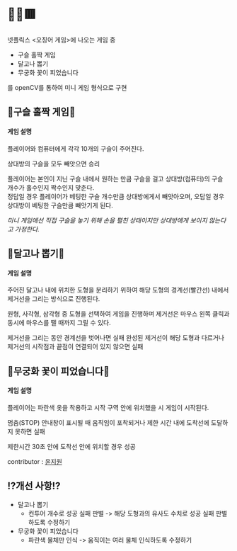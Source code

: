 # 🔴🔺🟥

넷플릭스 <오징어 게임>에 나오는 게임 중 
+ 구슬 홀짝 게임
+ 달고나 뽑기
+ 무궁화 꽃이 피었습니다    
                    
를 openCV를 통하여 미니 게임 형식으로 구현

## 🔹구슬 홀짝 게임🔹
#### 게임 설명       
          
플레이어와 컴퓨터에게 각각 10개의 구슬이 주어진다.      
                        
상대방의 구슬을 모두 빼앗으면 승리       

          
플레이어는 본인이 지닌 구슬 내에서 원하는 만큼 구슬을 걸고 상대방(컴퓨터)의 구슬 개수가 홀수인지 짝수인지 맞춘다.           
정답일 경우 플레이어가 베팅한 구슬 개수만큼 상대방에게서 빼앗아오며, 오답일 경우 상대방이 베팅한 구슬만큼 빼앗기게 된다.

*미니 게임에선 직접 구슬을 놓기 위해 손을 펼친 상태이지만 상대방에게 보이지 않는다고 가정한다.*



## 🔹달고나 뽑기🔹
#### 게임 설명
          
주어진 달고나 내에 위치한 도형을 분리하기 위하여 해당 도형의 경계선(빨간선) 내에서 제거선을 그리는 방식으로 진행된다.       
                                  
원형, 사각형, 삼각형 중 도형을 선택하여 게임을 진행하며 제거선은 마우스 왼쪽 클릭과 동시에 마우스를 뗄 때까지 그릴 수 있다.       
                     
제거선을 그리는 동안 경계선을 벗어나면 실패
완성된 제거선이 해당 도형과 다르거나 제거선의 시작점과 끝점이 연결되어 있지 않으면 실패

## 🔹무궁화 꽃이 피었습니다🔹
#### 게임 설명
플레이어는 파란색 옷을 착용하고 시작 구역 안에 위치했을 시 게임이 시작된다.       
                       
멈춤(STOP) 안내창이 표시될 때 움직임이 포착되거나 제한 시간 내에 도착선에 도달하지 못하면 실패     
              
제한시간 30초 안에 도착선 안에 위치할 경우 성공

contributor : [윤지원](https://github.com/yjioni)
## ⁉개선 사항⁉
+ 달고나 뽑기
  + 컨투어 개수로 성공 실패 판별 -> 해당 도형과의 유사도 수치로 성공 실패 판별하도록 수정하기
+ 무궁화 꽃이 피었습니다
  + 파란색 물체만 인식 -> 움직이는 여러 물체 인식하도록 수정하기

